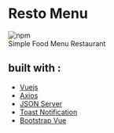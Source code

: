 # Resto Menu 
![npm](https://img.shields.io/npm/v/npm)<br>
Simple Food Menu Restaurant 
## built with :
- [Vuejs](https://github.com/vuejs/vue)
- [Axios](https://github.com/axios/axios)
- [JSON Server](https://github.com/typicode/json-server)
- [Toast Notification](https://github.com/ankurk91/vue-toast-notification)
- [Bootstrap Vue](https://github.com/bootstrap-vue/bootstrap-vue)